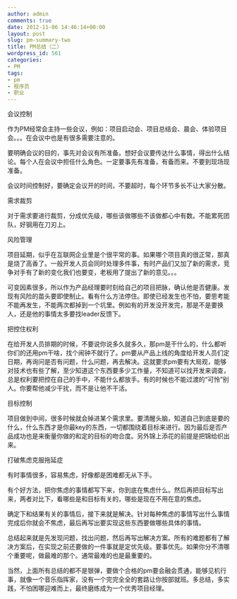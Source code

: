 ```yaml
---
author: admin
comments: true
date: 2012-11-06 14:46:14+00:00
layout: post
slug: pm-summary-two
title: PM总结（二）
wordpress_id: 561
categories:
- PM
tags:
- pm
- 程序员
- 职业
---
```


会议控制

作为PM经常会主持一些会议，例如：项目启动会、项目总结会、晨会、体验项目会。。。在会议中也是有很多需要注意的。

要明确会议的目的，事先对会议有所准备。想好会议要传达什么事情，得出什么结论。每个人在会议中担任什么角色。一定要事先有准备，有备而来。不要到现场现准备。

<!-- more -->

会议时间控制好，要确定会议开的时间，不要超时，每个环节多长不让大家分散。

需求裁剪

对于需求要进行裁剪，分成优先级，哪些该做哪些不该做都心中有数。不能累死团队，好钢用在刀刃上。

风险管理

项目延期，似乎在互联网企业里是个很平常的事。如果哪个项目真的很正常，那真是烧了高香了。一般开发人员会同时处理多件事，有时产品们又加了新的需求，竞争对手有了新的变化我们也要变，老板用了提出了新的意见。。。

可变因素很多，所以作为产品经理要时刻给自己的项目把脉，确认他是否健康。发现有风险的苗头要即使制止。看有什么方法停住。即使已经发生也不怕，要思考能不能再发生，不能两次都掉到一个坑里。例如有的开发没开发完，那是不是要换人，还是他的事情太多要找leader反馈下。

把控住权利

在给开发人员排期的时候，不要说你说多久就多久，那pm是干什么的，什么都听你们的还用pm干啥，找个闹钟不就行了。pm要从产品上线的角度给开发人员们定日期，再询问是否有问题，什么问题，再去解决。这就要求pm要有大局观，能够对技术也有些了解，至少知道这个东西要多少工作量，不知道可以找开发来调查，总是权利要把控在自己的手中，不能什么都放手。有的时候也不能过渡的“可怜”别人。你要帮他减少干扰，而不是让他不干活。

目标控制

项目做到中间，很多时候就会掉进某个需求里。要清醒头脑，知道自己到底是要的什么，什么东西才是你最key的东西，一切都围绕着目标来进行。因为最后是否产品成功也是来衡量你做的和定的目标的吻合度。另外锦上添花的前提是把锦给织出来。

打破焦虑克服拖延症

有时事情很多，容易焦虑，好像都是困难都无从下手。

有个好方法，把你焦虑的事情都写下来，你到底在焦虑什么。然后再把目标写出来，两者对比下，看哪些是和目标有关的，哪些是现在不用在意的焦虑。

确定下和结果有关的事情后，接下来就是解决。针对每种焦虑的事情写出什么事情完成后你就会不焦虑，最后再写出要实现这些东西要做哪些具体的事情。

总结起来就是先发现问题，找出问题，然后再写出解决方案。所有的难题都有了解决方案后，在实现之前还要做的一件事就是定优先级。要事优先。如果你分不清哪个重要呢，做最难的那个。通常最难的也是最重要的。

当然，上面所有总结的都不是银弹，要做个合格的pm要会融会贯通，能够见机行事，就像一个音乐指挥家，没有一个完完全全的套路让你按部就班。多总结，多实践，不怕困哪迎难而上，最终磨练成为一个优秀项目经理。
